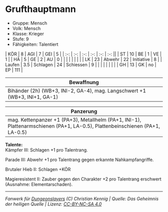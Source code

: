 # Grufthauptmann  
- Gruppe: Mensch  
- Volk: Mensch  
- Klasse: Krieger  
- Stufe: 9  
- Fähigkeiten: Talentiert  


| KÖR    | 8   | AGI      | 7  | GEI        | 5   |
| :-: | :-: | :-: | :-: | :-: | :-: ||
| ST     | 10  | BE       | 1  | VE         | 1   |
| HÄ     | 5   | GE       | 2  | AU         | 0   |
|        |     |          |    |            |     |
| LK     | 23  | Abwehr   | 22 | Initiative | 8   |
| Laufen | 3.5 | Schlagen | 24 | Schiessen  | 9   |
|        |     |          |    |            |     |
| GH     | 13  | GK       | no | EP         | 111 |


| Bewaffnung |
| --- |
| Bihänder (2h) (WB+3, INI-2, GA-4), mag. Langschwert +1 (WB+3, INI+1, GA-1) |


| Panzerung |
| --- |
| mag. Kettenpanzer +1 (PA+3), Metallhelm (PA+1, INI-1), Plattenarmschienen (PA+1, LA-0.5), Plattenbeinschienen (PA+1, LA-0.5) |


**Talente:**  
Kämpfer III: Schlagen +1 pro Talentrang.

Parade III: Abwehr +1 pro Talentrang gegen erkannte Nahkampfangriffe.

Brutaler Hieb II: Schlagen +KÖR

Magieresistent II: Zauber gegen den Charakter +2 pro Talentrang erschwert (Ausnahme: Elementarschaden).





___
*Fanwerk für [Dungeonslayers](https://www.dungeonslayers.net/) (C) Christian Kennig | Quelle: Das Geheimnis der heiligen Quelle | Lizenz: [CC-BY-NC-SA 4.0](https://creativecommons.org/licenses/by-nc-sa/4.0/deed.de)*